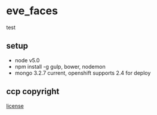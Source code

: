 # eve_faces
test


## setup
- node v5.0
- npm install -g gulp, bower, nodemon
- mongo 3.2.7 current, openshift supports 2.4 for deploy



## ccp copyright
[license](https://developers.eveonline.com/resource/license-agreement)

